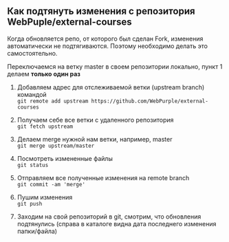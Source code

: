 ## Как подтянуть изменения с репозитория WebPuple/external-courses

Когда обновляется репо, от которого был сделан Fork, изменения автоматически не подтягиваются. Поэтому необходимо делать это самостоятельно.

Переключаемся на ветку master в своем репозитории локально, пункт 1 делаем **только один раз**

1. Добавляем адрес для отслеживаемой ветки (upstream branch) командой<br>
`git remote add upstream https://github.com/WebPurple/external-courses`

2. Получаем себе все ветки с удаленного репозитория<br>
`git fetch upstream`

3. Делаем merge нужной нам ветки, например, master<br>
`git merge upstream/master`

4. Посмотреть измененные файлы<br>
`git status`

5. Отправляем все полученные изменения на remote branch<br>
`git commit -am 'merge'`

6. Пушим изменения<br>
`git push`

7. Заходим на свой репозиторий в git, смотрим, что обновления подтянулись (справа в каталоге видна дата последнего изменения папки/файла)
